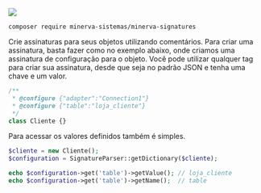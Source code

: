 ![](http://i.imgur.com/JTyviEc.png)

`composer require minerva-sistemas/minerva-signatures`

Crie assinaturas para seus objetos utilizando comentários. Para criar uma assinatura, basta fazer como no exemplo abaixo, onde criamos uma assinatura de configuração para o objeto. Você pode utilizar qualquer tag para criar sua assinatura, desde que seja no padrão JSON e tenha uma chave e um valor.

```php
/**
 * @configure {"adapter":"Connection1"}
 * @configure {"table":"loja_cliente"}
 */
class Cliente {}
```
Para acessar os valores definidos também é simples.

```php
$cliente = new Cliente();
$configuration = SignatureParser::getDictionary($cliente);

echo $configuration->get('table')->getValue(); // loja_cliente
echo $configuration->get('table')->getName();  // table
```
